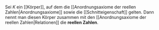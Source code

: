 Sei $K$ ein [[Körper]], auf dem die [[Anordnungsaxiome der reellen Zahlen|Anordnungsaxiome]] sowie die [[Schnitteigenschaft]] gelten. Dann nennt man diesen Körper zusammen mit den [[Anordnungsaxiome der reellen Zahlen|Relationen]] die **reellen Zahlen**. 